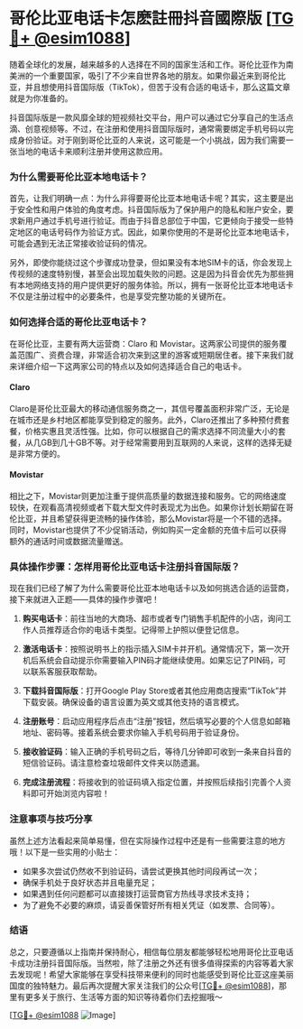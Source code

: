 # 哥伦比亚电话卡怎麽註冊抖音國際版 [[TG💪+ @esim1088](https://t.me/s/esim1088)]

随着全球化的发展，越来越多的人选择在不同的国家生活和工作。哥伦比亚作为南美洲的一个重要国家，吸引了不少来自世界各地的朋友。如果你最近来到哥伦比亚，并且想使用抖音国际版（TikTok），但苦于没有合适的电话卡，那么这篇文章就是为你准备的。

抖音国际版是一款风靡全球的短视频社交平台，用户可以通过它分享自己的生活点滴、创意视频等。不过，在注册和使用抖音国际版时，通常需要绑定手机号码以完成身份验证。对于刚到哥伦比亚的人来说，这可能是一个小挑战，因为我们需要一张当地的电话卡来顺利注册并使用这款应用。

### 为什么需要哥伦比亚本地电话卡？

首先，让我们明确一点：为什么非得要哥伦比亚本地电话卡呢？其实，这主要是出于安全性和用户体验的角度考虑。抖音国际版为了保护用户的隐私和账户安全，要求新用户通过手机号进行验证。而由于抖音总部位于中国，它更倾向于接受一些特定地区的电话号码作为验证方式。因此，如果你使用的不是哥伦比亚本地电话卡，可能会遇到无法正常接收验证码的情况。

另外，即使你能绕过这个步骤成功登录，但如果没有本地SIM卡的话，你会发现上传视频的速度特别慢，甚至会出现加载失败的问题。这是因为抖音会优先为那些拥有本地网络支持的用户提供更好的服务体验。所以，拥有一张哥伦比亚本地电话卡不仅是注册过程中的必要条件，也是享受完整功能的关键所在。

### 如何选择合适的哥伦比亚电话卡？

在哥伦比亚，主要有两大运营商：Claro 和 Movistar。这两家公司提供的服务覆盖范围广、资费合理，非常适合初次来到这里的游客或短期居住者。接下来我们就来详细介绍一下这两家公司的特点以及如何选择适合自己的电话卡。

#### Claro

Claro是哥伦比亚最大的移动通信服务商之一，其信号覆盖面积非常广泛，无论是在城市还是乡村地区都能享受到稳定的服务。此外，Claro还推出了多种预付费套餐，价格实惠且灵活性强。比如，你可以根据自己的需求选择不同流量大小的套餐，从几GB到几十GB不等。对于经常需要用到互联网的人来说，这样的选择无疑是非常方便的。

#### Movistar

相比之下，Movistar则更加注重于提供高质量的数据连接和服务。它的网络速度较快，在观看高清视频或者下载大型文件时表现尤为出色。如果你计划长期留在哥伦比亚，并且希望获得更流畅的操作体验，那么Movistar将是一个不错的选择。同时，Movistar也提供了不少促销活动，例如购买一定金额的充值卡后可以获得额外的通话时间或数据流量赠送。

### 具体操作步骤：怎样用哥伦比亚电话卡注册抖音国际版？

现在我们已经了解了为什么需要哥伦比亚本地电话卡以及如何挑选合适的运营商，接下来就进入正题——具体的操作步骤吧！

1. **购买电话卡**：前往当地的大商场、超市或者专门销售手机配件的小店，询问工作人员推荐适合你的电话卡类型。记得带上护照以便登记信息。
   
2. **激活电话卡**：按照说明书上的指示插入SIM卡并开机。通常情况下，第一次开机后系统会自动提示你需要输入PIN码才能继续使用。如果忘记了PIN码，可以联系客服获取帮助。

3. **下载抖音国际版**：打开Google Play Store或者其他应用商店搜索“TikTok”并下载安装。确保设备的语言设置为英文或其他支持的语言模式。

4. **注册账号**：启动应用程序后点击“注册”按钮，然后填写必要的个人信息如邮箱地址、密码等。接着系统会要求你输入手机号码用于验证身份。

5. **接收验证码**：输入正确的手机号码之后，等待几分钟即可收到一条来自抖音的短信验证码。请注意检查垃圾邮件文件夹以防遗漏。

6. **完成注册流程**：将接收到的验证码填入指定位置，并按照后续指引完善个人资料即可开始浏览内容啦！

### 注意事项与技巧分享

虽然上述方法看起来简单易懂，但在实际操作过程中还是有一些需要注意的地方哦！以下是一些实用的小贴士：

- 如果多次尝试仍然收不到验证码，请尝试更换其他时间段再试一次；
- 确保手机处于良好状态并且电量充足；
- 如果遇到任何问题都可以直接拨打运营商官方热线寻求技术支持；
- 为了避免不必要的麻烦，请妥善保管好所有相关凭证（如发票、合同等）。

### 结语

总之，只要遵循以上指南并保持耐心，相信每位朋友都能够轻松地用哥伦比亚电话卡成功注册抖音国际版。当然啦，除了注册之外还有很多值得探索的内容等着大家去发现呢！希望大家能够在享受科技带来便利的同时也能感受到哥伦比亚这座美丽国度的独特魅力。最后再次提醒大家关注我们的公众号[[TG💪+ @esim1088](https://t.me/s/esim1088)]，那里有更多关于旅行、生活等方面的知识等待着你们去挖掘哦～ 

[[TG💪+ @esim1088](https://t.me/s/esim1088) ![Image](https://i.postimg.cc/4NQfJmqS/Snipaste-2025-05-13-00-14-12.png)]